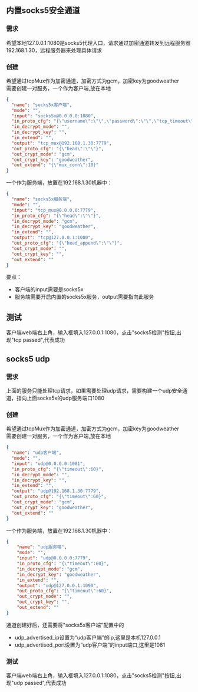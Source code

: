 ## 内置socks5安全通道
### 需求
希望本地127.0.0.1:1080是socks5代理入口，请求通过加密通道转发到远程服务器192.168.1.30，远程服务器来处理具体请求<br>

### 创建
希望通过tcpMux作为加密通道，加密方式为gcm，加密key为goodweather<br>
需要创建一对服务，一个作为客户端,放在本地
```json
{
  "name": "socks5x客户端",
  "mode": "",
  "input": "socks5x@0.0.0.0:1080",
  "in_proto_cfg": "{\"username\":\"\",\"password\":\"\",\"tcp_timeout\":120,\"udp_advertised_ip\":\"\",\"udp_advertised_port\":0}",
  "in_decrypt_mode": "",
  "in_decrypt_key": "",
  "in_extend": "",
  "output": "tcp_mux@192.168.1.30:7779",
  "out_proto_cfg": "{\"head\":\"\"}",
  "out_crypt_mode": "gcm",
  "out_crypt_key": "goodweather",
  "out_extend": "{\"mux_conn\":10}"
}
```
一个作为服务端，放置在192.168.1.30机器中：
```json
{
  "name": "socks5x服务端",
  "mode": "",
  "input": "tcp_mux@0.0.0.0:7779",
  "in_proto_cfg": "{\"head\":\"\"}",
  "in_decrypt_mode": "gcm",
  "in_decrypt_key": "goodweather",
  "in_extend": "",
  "output": "tcp@127.0.0.1:1080",
  "out_proto_cfg": "{\"head_append\":\"\"}",
  "out_crypt_mode": "",
  "out_crypt_key": "",
  "out_extend": ""
}
```
要点：
* 客户端的input需要是socks5x
* 服务端需要开启内置的socks5x服务，output需要指向此服务

## 测试
客户端web端右上角，输入框填入127.0.0.1:1080，点击"socks5检测"按钮,出现"tcp passed",代表成功

## socks5 udp
### 需求
上面的服务只能处理tcp请求，如果需要处理udp请求，需要构建一个udp安全通道，指向上面socks5x的udp服务端口1080

### 创建
希望通过tcpMux作为加密通道，加密方式为gcm，加密key为goodweather<br>
需要创建一对服务，一个作为客户端,放在本地
```json
{
  "name": "udp客户端",
  "mode": "",
  "input": "udp@0.0.0.0:1081",
  "in_proto_cfg": "{\"timeout\":60}",
  "in_decrypt_mode": "",
  "in_decrypt_key": "",
  "in_extend": "",
  "output": "udp@192.168.1.30:7779",
  "out_proto_cfg": "{\"timeout\":60}",
  "out_crypt_mode": "gcm",
  "out_crypt_key": "goodweather",
  "out_extend": ""
}
```

一个作为服务端，放置在192.168.1.30机器中：
```json
{
    "name": "udp服务端",
    "mode": "",
    "input": "udp@0.0.0.0:7779",
    "in_proto_cfg": "{\"timeout\":60}",
    "in_decrypt_mode": "gcm",
    "in_decrypt_key": "goodweather",
    "in_extend": "",
    "output": "udp@127.0.0.1:1090",
    "out_proto_cfg": "{\"timeout\":60}",
    "out_crypt_mode": "",
    "out_crypt_key": "",
    "out_extend": ""
}
```

通道创建好后，还需要将"socks5x客户端"配置中的
* udp_advertised_ip设置为“udp客户端”的ip,这里是本机127.0.0.1
* udp_advertised_port设置为“udp客户端”的input端口,这里是1081

### 测试
客户端web端右上角，输入框填入127.0.0.1:1080，点击"socks5检测"按钮,出现"udp passed",代表成功
